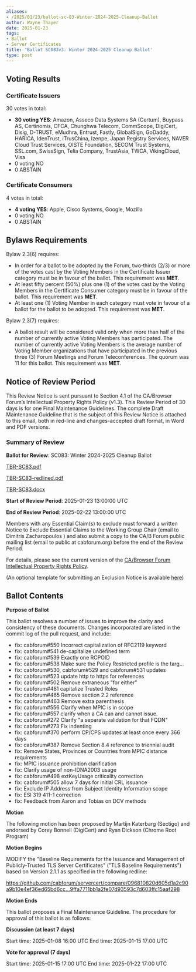 ```yaml
---
aliases:
- /2025/01/23/ballot-sc-83-Winter-2024-2025-Cleanup-Ballot
author: Wayne Thayer
date: 2025-01-23
tags:
- Ballot
- Server Certificates
title: 'Ballot SC083v3: Winter 2024-2025 Cleanup Ballot'
type: post
---
```


## Voting Results

### Certificate Issuers

30 votes in total:

- **30 voting YES**: Amazon, Asseco Data Systems SA (Certum), Buypass AS, Certinomis, CFCA, Chunghwa Telecom, CommScope, DigiCert, Disig, D-TRUST, eMudhra, Entrust, Fastly, GlobalSign, GoDaddy, HARICA, IdenTrust, iTrusChina, Izenpe, Japan Registry Services, NAVER Cloud Trust Services, OISTE Foundation, SECOM Trust Systems, SSL.com, SwissSign, Telia Company, TrustAsia, TWCA, VikingCloud, Visa
- 0 voting NO
- 0 ABSTAIN


### Certificate Consumers

4 votes in total:

- **4  voting YES**: Apple, Cisco Systems, Google, Mozilla
- 0  voting NO
- 0  ABSTAIN

## Bylaws Requirements

Bylaw 2.3(6) requires:

- In order for a ballot to be adopted by the Forum, two‐thirds (2/3) or more of the votes cast by the Voting Members in the Certificate Issuer category must be in favour of the ballot. This requirement was **MET**.
- At least fifty percent (50%) plus one (1) of the votes cast by the Voting Members in the Certificate Consumer category must be in favour of the ballot. This requirement was **MET**.
- At least one (1) Voting Member in each category must vote in favour of a ballot for the ballot to be adopted. This requirement was **MET**.

Bylaw 2.3(7) requires:

- A ballot result will be considered valid only when more than half of the number of currently active Voting Members has participated. The number of currently active Voting Members is the average number of Voting Member organizations that have participated in the previous three (3) Forum Meetings and Forum Teleconferences.
The quorum was 11 for this ballot. This requirement was **MET**.

## Notice of Review Period

This Review Notice is sent pursuant to Section 4.1 of the CA/Browser Forum’s Intellectual Property Rights Policy (v1.3). This Review Period of 30 days is for one Final Maintenance Guidelines. The complete Draft Maintenance Guideline that is the subject of this Review Notice is attached to this email, both in red-line and changes-accepted draft format, in Word and PDF versions.

### Summary of Review

**Ballot for Review**:  SC083: Winter 2024-2025 Cleanup Ballot

[TBR-SC83.pdf](BR-SC83.pdf)

[TBR-SC83-redlined.pdf](BR-SC83-redlined.pdf)

[TBR-SC83.docx](BR-SC83.docx)

**Start of Review Period**:  2025-01-23 13:00:00 UTC

**End of Review Period**: 2025-02-22 13:00:00 UTC

Members with any Essential Claim(s) to exclude must forward a written Notice to Exclude Essential Claims to the Working Group Chair (email to Dimitris Zacharopoulos ) and also submit a copy to the CA/B Forum public mailing list (email to public at cabforum.org) before the end of the Review Period.

For details, please see the current version of the [CA/Browser Forum Intellectual Property Rights Policy](/uploads/CABF-IPR-Policy-v.1.3_4APR18.pdf).

(An optional template for submitting an Exclusion Notice is available [here](/uploads/Template-for-Exclusion-Notice.pdf))

## Ballot Contents

**Purpose of Ballot**

This ballot resolves a number of issues to improve the clarity and consistency of these documents. Changes incorporated are listed in the commit log of the pull request, and include:

- fix: cabforum#550 Incorrect capitalization of RFC2119 keyword
- fix: cabforum#541 de-capitalize undefined term
- fix: cabforum#539 Exactly one RCPOID
- fix: cabforum#538 Make sure the Policy Restricted profile is the targ…
- fix: cabforum#530, cabforum#529 and cabforum#531 updates
- fix: cabforum#523 update http to https for references
- fix: cabforum#502 Remove extraneous "for either"
- fix: cabforum#481 capitalize Trusted Roles
- fix: cabforum#465 Remove section 2.2 reference
- fix: cabforum#463 Remove extra parenthesis
- fix: cabforum#556 Clarify when MPIC is in scope
- fix: cabforum#557 clarify when a CA can and cannot issue.
- fix: cabforum#272 Clarify "a separate validation for that FQDN"
- fix: cabforum#273 Fix indenting
- fix: cabforum#370 perform CP/CPS updates at least once every 366 days
- fix: cabforum#387 Remove Section 8.4 reference to triennial audit
- fix: Remove States, Provinces or Countries from MPIC distance requirements
- fix: MPIC issuance prohibition clarification
- fix: Clarify usage of non-IDNA2003 usage
- fix: cabforum#498 extKeyUsage criticality correction
- fix: cabforum#505 allow 7 days for initial CRL issuance
- fix: Exclude IP Address from Subject Identity Information scope 
- fix: ESI 319 411-1 correction
- fix: Feedback from Aaron and Tobias on DCV methods

**Motion**

The following motion has been proposed by Martijn Katerbarg (Sectigo) and endorsed by Corey Bonnell (DigiCert) and Ryan Dickson (Chrome Root Program)

**Motion Begins**

MODIFY the "Baseline Requirements for the Issuance and Management of Publicly-Trusted TLS Server Certificates" ("TLS Baseline Requirements") based on Version 2.1.1 as specified in the following redline:

https://github.com/cabforum/servercert/compare/096810820d605d1a2c90a9b10e4ef36ed65bd6cc…9ffa7711bb1a2fe07d93593c7d603ffc15aaf298

**Motion Ends**

This ballot proposes a Final Maintenance Guideline. The procedure for approval of this ballot is as follows:

**Discussion (at least 7 days)**

Start time: 2025-01-08 16:00 UTC
End time: 2025-01-15 17:00 UTC

**Vote for approval (7 days)**

Start time: 2025-01-15 17:00 UTC
End time: 2025-01-22 17:00 UTC
